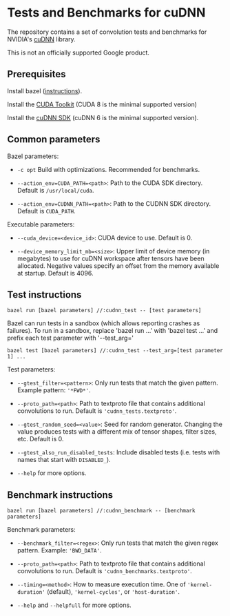 # Tests and Benchmarks for cuDNN

The repository contains a set of convolution tests and benchmarks for NVIDIA's
[cuDNN](https://developer.nvidia.com/cudnn) library.

This is not an officially supported Google product.

## Prerequisites

Install bazel
([instructions](https://docs.bazel.build/versions/master/install.html)).

Install the [CUDA Toolkit](https://developer.nvidia.com/cuda-toolkit) (CUDA 8 is
the minimal supported version)

Install the [cuDNN SDK](https://developer.nvidia.com/cudnn) (cuDNN 6 is the
minimal supported version).

## Common parameters

Bazel parameters:

*   `-c opt` Build with optimizations. Recommended for benchmarks.

*   `--action_env=CUDA_PATH=<path>`: Path to the CUDA SDK directory. Default is
    `/usr/local/cuda`.

*   `--action_env=CUDNN_PATH=<path>`: Path to the CUDNN SDK directory. Default
    is `CUDA_PATH`.

Executable parameters:

*   `--cuda_device=<device_id>`: CUDA device to use. Default is 0.

*   `--device_memory_limit_mb=<size>`: Upper limit of device memory (in
    megabytes) to use for cuDNN workspace after tensors have been allocated.
    Negative values specify an offset from the memory available at startup.
    Default is 4096.

## Test instructions

`bazel run [bazel parameters] //:cudnn_test -- [test parameters]`

Bazel can run tests in a sandbox (which allows reporting crashes as failures).
To run in a sandbox, replace 'bazel run ...' with 'bazel test ...' and prefix
each test parameter with '--test_arg='

`bazel test [bazel parameters] //:cudnn_test --test_arg=[test parameter 1] ...`

Test parameters:

*   `--gtest_filter=<pattern>`: Only run tests that match the given pattern.
    Example pattern: `'*FWD*'`.

*   `--proto_path=<path>`: Path to textproto file that contains additional
    convolutions to run. Default is `'cudnn_tests.textproto'`.

*   `--gtest_random_seed=<value>`: Seed for random generator. Changing the value
    produces tests with a different mix of tensor shapes, filter sizes, etc.
    Default is 0.

*   `--gtest_also_run_disabled_tests`: Include disabled tests (i.e. tests with
    names that start with `DISABLED_`).

*   `--help` for more options.

## Benchmark instructions

`bazel run [bazel parameters] //:cudnn_benchmark -- [benchmark parameters]`

Benchmark parameters:

*   `--benchmark_filter=<regex>`: Only run tests that match the given regex
    pattern. Example: `'BWD_DATA'`.

*   `--proto_path=<path>`: Path to textproto file that contains additional
    convolutions to run. Default is `'cudnn_benchmarks.textproto'`.

*   `--timing=<method>`: How to measure execution time. One of
    `'kernel-duration'` (default), `'kernel-cycles'`, or `'host-duration'`.

*   `--help` and `--helpfull` for more options.
